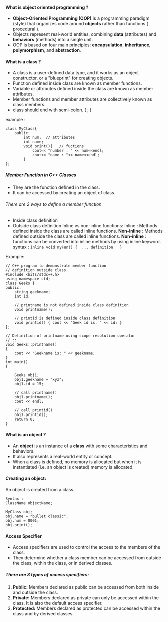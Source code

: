 
#### What is object oriented programming ?
- **Object-Oriented Programming (OOP)** is a programming paradigm (style) that organizes code around **objects** rather than functions ( procedural ). 
- Objects represent real-world entities, combining **data** (attributes) and **behaviors** (methods) into a single unit. 
- OOP is based on four main principles: **encapsulation**, **inheritance**, **polymorphism**, and **abstraction**.


#### What is a class ?
- A class is a user-defined data type, and it works as an object constructor, or a "blueprint" for creating objects.
- Function defined inside class are known as member functions.
- Variable or attributes defined inside the class are known as member attributes.
- Member functions and member attributes are collectively known as class members.
- class should end with semi-colon. ( ; )

example : 
```
class MyClass{
	public:
		int num;  // attributes
		int name;
		void print(){   // fuctions
			cout<< "number : " << num<<endl;
			cout<< "name : "<< name<<endl;
		}
};
```

##### Member Function in C++ Classes
- They are the function defined in the class.
- It can be accessed by creating an object of class.

###### There are 2 ways to define a member function
- Inside class definition
- Outside class definition
Inline vs non-inline functions:
Inline : Methods defined inside the class are called inline functions.
**Non-inline** : Methods defined outside the class are called inline functions.
**Non-inline** :  functions can be converted into inline methods by using inline keyword.
syntax : 
`inline void myFun() {  ... definition   }`
  
Example:
```
// C++ program to demonstrate member function
// definition outside class
#include <bits/stdc++.h>
using namespace std;
class Geeks {
public:
    string geekname;
    int id;

    // printname is not defined inside class definition
    void printname();

    // printid is defined inside class definition
    void printid() { cout << "Geek id is: " << id; }
};

// Definition of printname using scope resolution operator
// ::
void Geeks::printname()
{
    cout << "Geekname is: " << geekname;
}
int main()
{

    Geeks obj1;
    obj1.geekname = "xyz";
    obj1.id = 15;

    // call printname()
    obj1.printname();
    cout << endl;

    // call printid()
    obj1.printid();
    return 0;
}
```

#### What is an object ?
- An **object** is an instance of a **class** with some characteristics and behaviors.
- It also represents a real-world entity or concept.
- When a class is defined, no memory is allocated but when it is instantiated (i.e. an object is created) memory is allocated.

#### Creating an object:
An object is created from a class.
```
Syntax :
ClassName objectName;
```

```
MyClass obj;
obj.name = "bullet classic";
obj.num = 0001;
obj.print();
```


#### Access Specifier
- Access specifiers are used to control the access to the members of the class.
- They determine whether a class member can be accessed from outside the class, within the class, or in derived classes.


##### There are 3 types of access specifiers:
1. **Public:** Members declared as public can be accessed from both inside and outside the class.
2. **Private:** Members declared as private can only be accessed within the class. It is also the default access specifier.
3. **Protected:** Members declared as protected can be accessed within the class and by derived classes.








